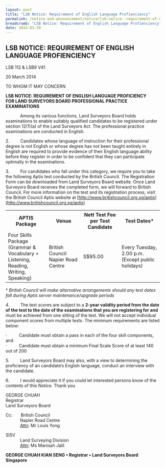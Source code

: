 ```yaml
---
layout: post
title: "LSB Notice: Requirement of English Language Profienciency"
permalink: /notice-and-announcement/notice/lsb-notice--requirement-of-english-language-profienciency/
breadcrumb: "LSB Notice: Requirement of English Language Profienciency"
date: 2014-03-20
---
```


LSB NOTICE: REQUIREMENT OF ENGLISH LANGUAGE PROFIENCIENCY
---
LSB 112 & LSB9 V41 <br>

20 March 2014 <br>

TO WHOM IT MAY CONCERN <br>

**LSB NOTICE: REQUIREMENT OF ENGLISH LANGUAGE PROFICIENCY** <br>
**FOR LAND SURVEYORS BOARD PROFESSIONAL PRACTICE EXAMINATIONS** <br>

 

&nbsp;&nbsp;&nbsp;&nbsp;&nbsp;&nbsp;&nbsp;&nbsp;&nbsp;&nbsp;&nbsp;&nbsp;Among its various functions, Land Surveyors Board holds examinations to enable suitably qualified candidates to be registered under section 12(1)(a) of the Land Surveyors Act. The professional practice examinations are conducted in English.

 

2.&nbsp;&nbsp;&nbsp;&nbsp;&nbsp;&nbsp;&nbsp;&nbsp;&nbsp;Candidates whose language of instruction for their professional degree is not English or whose degree has not been taught entirely in English are required to provide evidence of their English language ability before they register in order to be confident that they can participate optimally in the examinations.

 

3.&nbsp;&nbsp;&nbsp;&nbsp;&nbsp;&nbsp;&nbsp;&nbsp;&nbsp;For candidates who fall under this category, we require you to take the following Aptis test conducted by the British Council. The Registration Form can be downloaded from Land Surveyors Board website. Once Land Surveyors Board receives the completed form, we will forward to British Council. For more information on the test and its registration process, visit the British Council Aptis website at [http://www.britishcouncil.org.sg/aptis](http://www.britishcouncil.org.sg/aptis)

<table>
  <tr>
    <th>APTIS Package</th>
    <th>Venue</th>
    <th>Nett Test Fee<br>per Test Candidate</th>
    <th>Test Dates*</th>
  </tr>
  <tr>
    <td>Four Skills <br>Package (Grammar &amp;<br>Vocabulary + <br>Listening, <br>Reading, Writing, <br>Speaking)</td>
    <td>British Council<br>Napier Road Centre</td>
    <td>S$95.00</td>
    <td>Every Tuesday,<br>2.00 p.m.<br>(Except public holidays)</td>
  </tr>
</table>

\* *British Council will make alternative arrangements should any test dates fall during Aptis server maintenance/upgrade periods*
<br>
 

4.&nbsp;&nbsp;&nbsp;&nbsp;&nbsp;&nbsp;&nbsp;&nbsp;&nbsp;The test scores are subject to a **2-year validity period from the date of the test to the date of the examinations that you are registering for and** must be achieved from one sitting of the test. We will not accept individual component scores from multiple tests. The minimum requirements are listed below: <br>

·&nbsp;&nbsp;&nbsp;&nbsp;&nbsp;&nbsp;&nbsp;&nbsp;&nbsp;&nbsp;Candidate must obtain a pass in each of the four skill components, and <br>
·&nbsp;&nbsp;&nbsp;&nbsp;&nbsp;&nbsp;&nbsp;&nbsp;&nbsp;&nbsp;Candidate must obtain a minimum Final Scale Score of at least 140 out of 200 <br>

5.&nbsp;&nbsp;&nbsp;&nbsp;&nbsp;&nbsp;&nbsp;&nbsp;&nbsp;Land Surveyors Board may also, with a view to determining the proficiency of an candidate’s English language, conduct an interview with the candidate. <br>

6.&nbsp;&nbsp;&nbsp;&nbsp;&nbsp;&nbsp;&nbsp;&nbsp;&nbsp;I would appreciate it if you could let interested persons know of the contents of this Notice. Thank you <br>

GEORGE CHUAH <br>
Registrar <br>
Land Surveyors Board <br>

Cc:&nbsp;&nbsp;&nbsp;&nbsp;&nbsp;&nbsp;&nbsp;British Council <br>
&nbsp;&nbsp;&nbsp;&nbsp;&nbsp;&nbsp;&nbsp;&nbsp;&nbsp;&nbsp;&nbsp;&nbsp;Napier Road Centre <br>
&nbsp;&nbsp;&nbsp;&nbsp;&nbsp;&nbsp;&nbsp;&nbsp;&nbsp;&nbsp;&nbsp;&nbsp;<u>Attn</u>: Mr Louis Yong <br>

SISV <br>
&nbsp;&nbsp;&nbsp;&nbsp;&nbsp;&nbsp;&nbsp;&nbsp;&nbsp;&nbsp;&nbsp;&nbsp;Land Surveying Division <br>
&nbsp;&nbsp;&nbsp;&nbsp;&nbsp;&nbsp;&nbsp;&nbsp;&nbsp;&nbsp;&nbsp;&nbsp;<u>Attn</u>: Ms Manisah Jalil <br>

**GEORGE CHUAH KIAN SENG • Registrar • Land Surveyors Board Singapore**
